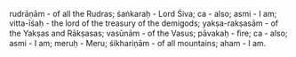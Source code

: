rudrāṇām - of all the Rudras; śaṅkaraḥ - Lord Śiva; ca - also; asmi - I am; vitta-īśaḥ - the lord of the treasury of the demigods; yakṣa-rakṣasām - of the Yakṣas and Rākṣasas; vasūnām - of the Vasus; pāvakaḥ - ﬁre; ca - also; asmi - I am; meruḥ - Meru; śikhariṇām - of all mountains; aham - I am.